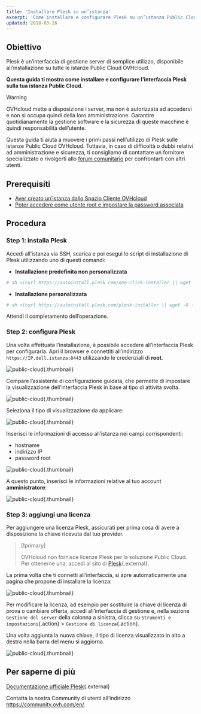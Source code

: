 ```yaml
---
title: 'Installare Plesk su un’istanza'
excerpt: 'Come installare e configurare Plesk su un’istanza Public Cloud OVH'
updated: 2018-03-26
---
```


## Obiettivo

Plesk è un’interfaccia di gestione server di semplice utilizzo, disponibile all’installazione su tutte le istanze Public Cloud OVHcloud.

**Questa guida ti mostra come installare e configurare l’interfaccia Plesk sulla tua istanza Public Cloud.** 

> [!warning]
> 
> OVHcloud mette a disposizione i server, ma non è autorizzata ad accedervi e non si occupa quindi della loro amministrazione. Garantire quotidianamente la gestione software e la sicurezza di queste macchine è quindi responsabilità dell’utente.
>
> Questa guida ti aiuta a muovere i primi passi nell’utilizzo di Plesk sulle istanze Public Cloud OVHcloud. Tuttavia, in caso di difficoltà o dubbi relativi ad amministrazione e sicurezza, ti consigliamo di contattare un fornitore specializzato o rivolgerti allo [forum comunitario](https://community.ovh.com/en/) per confrontarti con altri utenti.
>

## Prerequisiti

- [Aver creato un’istanza dallo Spazio Cliente OVHcloud](public-cloud-first-steps#step-3-crea-unistanza.)
- [Poter accedere come utente root e impostare la password associata](become_root_and_change_password1.)

## Procedura

### Step 1: installa Plesk

Accedi all’istanza via SSH, scarica e poi esegui lo script di installazione di Plesk utilizzando uno di questi comandi:

- **Installazione predefinita non personalizzata**

```bash
# sh <(curl https://autoinstall.plesk.com/one-click-installer || wget -O - https://autoinstall.plesk.com/one-click-installer)
```

- **Installazione personalizzata**

```bash
# sh <(curl https://autoinstall.plesk.com/plesk-installer || wget -O - https://autoinstall.plesk.com/plesk-installer)
```

Attendi il completamento dell’operazione. 

### Step 2: configura Plesk

Una volta effettuata l’installazione, è possibile accedere all’interfaccia Plesk per configurarla.  Apri il browser e connettiti all’indirizzo `https://IP.dell.istanza:8443` utilizzando le credenziali di **root**.

![public-cloud](3301.png){.thumbnail}

Compare l’assistente di configurazione guidata, che permette di impostare la visualizzazione dell’interfaccia Plesk in base al tipo di attività svolta.

![public-cloud](3302.png){.thumbnail}

Seleziona il tipo di visualizzazione da applicare:

![public-cloud](3303.png){.thumbnail}

Inserisci le informazioni di accesso all’istanza nei campi corrispondenti:

- hostname
- indirizzo IP
- password root

 

![public-cloud](3304.png){.thumbnail}

A questo punto, inserisci le informazioni relative al tuo account **amministratore**:

![public-cloud](3305.png){.thumbnail}

### Step 3: aggiungi una licenza

Per aggiungere una licenza Plesk, assicurati per prima cosa di avere a disposizione la chiave ricevuta dal tuo provider.

> [!primary]
>
> OVHcloud non fornisce licenze Plesk per la soluzione Public Cloud. Per ottenerne una, accedi al sito di [Plesk](https://www.plesk.com/){.external}.
> 

La prima volta che ti connetti all’interfaccia, si apre automaticamente una pagina che propone di installare la licenza:

![public-cloud](3306-2.png){.thumbnail}

Per modificare la licenza, ad esempio per sostituire la chiave di licenza di prova o cambiare offerta, accedi all’interfaccia di gestione e, nella sezione `Gestione del server` della colonna a sinistra, clicca su `Strumenti e impostazioni`{.action} > `Gestione di licenza`{.action}.

Una volta aggiunta la nuova chiave, il tipo di licenza visualizzato in alto a destra nella barra del menu si aggiorna.

![public-cloud](3322-2.png){.thumbnail}

## Per saperne di più

[Documentazione ufficiale Plesk](https://docs.plesk.com/it-IT/onyx/){.external}

Contatta la nostra Community di utenti all’indirizzo <https://community.ovh.com/en/>.